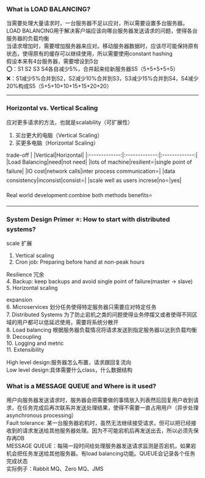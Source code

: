 ### What is LOAD BALANCING?
当需要处理大量请求时，一台服务器不足以应对，所以需要设置多台服务器。LOAD BALANCING用于解决客户端应该向哪台服务器发送请求的问题，使得各台服务器的负载均衡  
当请求增加时，需要增加服务器来应对。移动服务器数据时，应该尽可能保持原有状态，使得原有的缓存可以继续使用，所以需要使用constant hashing  
假设本来有4台服务器，需要增设到5台    
⭕：S1 S2 S3 S4各自减少5%，合并起来给新服务器S5（5+5+5+5+5）  
❌：S1减少5%合并到S2，S2减少10%合并到S3，S3减少15%合并到S4，S4减少20%构成S5（5+5+10+10+15+15+20+20）  

---

### Horizontal vs. Vertical Scaling
应对更多请求的方法，也就是scalability（可扩展性）  
1. 买台更大的电脑（Vertical Scaling）   
2. 买更多电脑（Horizontal Scaling）

trade-off
| |Vertical|Horizontal|
|:-------------:|:-------------:|:-------------:|
|Load Balancing|need|not need|
|lots of machine|resilient⭐|single point of failure|
|IO cost|network calls|inter process communication⭐|
|data consistency|inconsist|consist⭐| 
|scale well as users increse|no⭐|yes|

Real world development:combine both methods benefits⭐　

---

###  System Design Primer ⭐️: How to start with distributed systems? 
scale 扩展  
1. Vertical scaling   
2. Cron job: Preparing before hand at non-peak hours  
     
Resilience 冗余  
4. Backup: keep backups and avoid single point of failure(master -> slave)  
5. Horizontal scaling   

expansion  
6. Microservices 划分任务使得特定服务器只需要应对特定任务  
7. Distributed Systems 为了防止宕机之类的问题使得业务停摆又或者使得不同区域的用户都可以低延迟使用，需要将系统分散开  
8. Load balancing 根据服务器负载情况将请求发送到指定服务器以达到负载均衡  
9. Decoupling  
10. Logging and metric  
11. Extensibility  

High level design:服务器怎么布置，请求跟回复流向  
Low level design:具体需要什么class，什么数据结构    

### What is a MESSAGE QUEUE and Where is it used?   
用户向服务器发送请求时，服务器会把需要做的事情放入列表然后回复用户收到请求，在任务完成后再次联系并发送处理结果，使得不需要一直占用用户（异步处理asynchronous processing）  
Fault tolerance: 某一台服务器宕机时，虽然无法继续接受请求，但可以把已经接收到的请求发送给其他服务器处理。因为不可能宕机后再发送出去，所以必须先保存再DB  
MESSAGE QUEUE：每隔一段时间给处理服务器发送请求监测是否宕机，如果宕机会把任务发送给其他服务器。有load balancing功能。QUEUE会记录各个任务完成状态  
实际例子：Rabbit MQ、Zero MQ、JMS  
